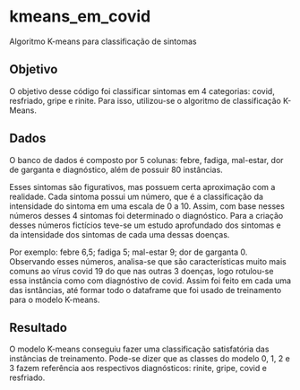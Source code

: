 # kmeans_em_covid
Algoritmo K-means para classificação de sintomas

## Objetivo
O objetivo desse código foi classificar sintomas em 4 categorias: covid, resfriado, gripe e rinite. Para isso, utilizou-se o algoritmo de classificação K-Means.

## Dados

O banco de dados é composto por 5 colunas: febre, fadiga, mal-estar, dor de garganta e diagnóstico, além de possuir 80 instâncias.

Esses sintomas são figurativos, mas possuem certa aproximação com a realidade. Cada sintoma possui um número, que é a classificação da intensidade do sintoma em uma escala de 0 a 10. Assim, com base nesses números desses 4 sintomas foi determinado o diagnóstico. Para a criação desses números fictícios teve-se um estudo aprofundado dos sintomas e da intensidade dos sintomas de cada uma dessas doenças.


Por exemplo: febre 6,5; fadiga 5; mal-estar 9; dor de garganta 0. Observando esses números, analisa-se que são características muito mais comuns ao vírus covid 19 do que nas outras 3 doenças, logo rotulou-se essa instância como com diagnóstivo de covid. Assim foi feito em cada uma das isntâncias, até formar todo o dataframe que foi usado de treinamento para o modelo K-means.

## Resultado
O modelo K-means conseguiu fazer uma classificação satisfatória das instâncias de treinamento. Pode-se dizer que as classes do modelo 0, 1, 2 e 3 fazem referência aos respectivos diagnósticos: rinite, gripe, covid e resfriado.
